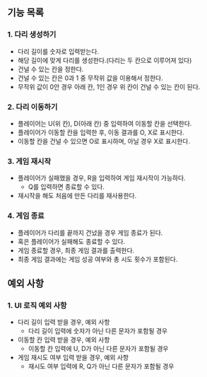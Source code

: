 ## 기능 목록
### 1. 다리 생성하기

- 다리 길이를 숫자로 입력받는다.
- 해당 길이에 맞게 다리를 생성한다.(다리는 두 칸으로 이루어져 있다)
- 건널 수 있는 칸을 정한다.
- 건널 수 있는 칸은 0과 1 중 무작위 값을 이용해서 정한다.
- 무작위 값이 0안 경우 아래 칸, 1인 경우 위 칸이 건널 수 있는 칸이 된다.

### 2. 다리 이동하기

- 플레이어는 U(위 칸), D(아래 칸) 중 입력하여 이동할 칸을 선택한다.
- 플레이어가 이동할 칸을 입력한 후, 이동 결과를 O, X로 표시한다.
- 이동할 칸을 건널 수 있으면 O로 표시하며, 아닐 경우 X로 표시한다.

### 3. 게임 재시작

- 플레이어가 실패했을 경우, R을 입력하여 게임 재시작이 가능하다.
  - Q를 입력하면 종료할 수 있다.
- 재시작을 해도 처음에 만든 다리를 재사용한다.

### 4. 게임 종료

- 플레이어가 다리를 끝까지 건넜을 경우 게임 종료가 된다.
- 혹은 플레이어가 실패해도 종료할 수 있다.
- 게임 종료할 경우, 최종 게임 결과를 출력한다.
- 최종 게임 결과에는 게임 성공 여부와 총 시도 횟수가 포함된다.

## 예외 사항
### 1. UI 로직 예외 사항

- 다리 길이 입력 받을 경우, 예외 사항
  - 다리 길이 입력에 숫자가 아닌 다른 문자가 포함될 경우
- 이동할 칸 입력 받을 경우, 예외 사항
  - 이동할 칸 입력에 U, D가 아닌 다른 문자가 포함될 경우
- 게임 재시도 여부 입력 받을 경우, 예외 사항
  - 재시도 여부 입력에 R, Q가 아닌 다른 문자가 포함될 경우
